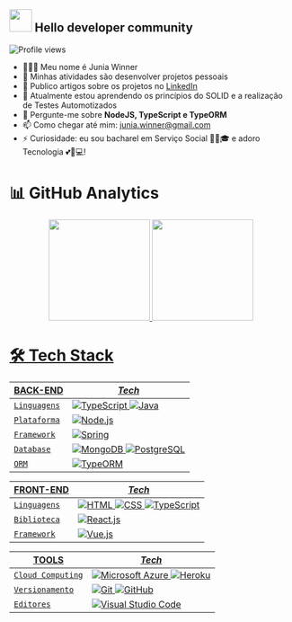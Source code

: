 <h2 align="left">
<img src="https://www.imagensanimadas.com/data/media/318/emoticon-e-smiley-computador-imagem-animada-0068.gif" width="40px">
  Hello developer community
</h2>


<p align="left"> <img src="https://komarev.com/ghpvc/?username=juniawinner&color=brightgreen" alt="Profile views" /> </p>

- 👩🏾‍💻 Meu nome é Junia Winner
- 🔭 Minhas atividades são desenvolver projetos pessoais
- 📝 Publico artigos sobre os projetos no [LinkedIn](https://www.linkedin.com/in/junia-winner)
- 🌱 Atualmente estou aprendendo os princípios do SOLID e a realização de Testes Automotizados
- 💬 Pergunte-me sobre **NodeJS, TypeScript e TypeORM**
- 📫 Como chegar até mim: junia.winner@gmail.com
- ⚡ Curiosidade: eu sou bacharel em Serviço Social 👩🏾🎓 e adoro Tecnologia 💕📱💻!

# 📊 GitHub Analytics

<div align="center">
  <a href="https://github.com/juniawinner">
  <img height="180em" src="https://github-readme-stats.vercel.app/api?username=juniawinner&show_icons=true&theme=cobalt&include_all_commits=true&count_private=true"/>
  <img height="180em" src="https://github-readme-stats.vercel.app/api/top-langs/?username=juniawinner&layout=compact&langs_count=7&theme=cobalt"/>
</div>


# 🛠️ Tech Stack

BACK-END    |                *Tech*
------------|----------------------------------------------------
`Linguagens`|![TypeScript](https://img.shields.io/badge/-TypeScript-05122A?style=flat&logo=typescript) ![Java](https://img.shields.io/badge/-Java-05122A?style=flat&logo=java)
`Plataforma`|![Node.js](https://img.shields.io/badge/-Node.js-05122A?style=flat&logo=node.js)
`Framework` |![Spring](https://img.shields.io/badge/-Spring-05122A?style=flat&logo=spring)
`Database`  |![MongoDB](https://img.shields.io/badge/-MongoDB-05122A?style=flat&logo=mongodb) ![PostgreSQL](https://img.shields.io/badge/-PostgreSQL-05122A?style=flat&logo=postgresql)
`ORM`       |![TypeORM](https://img.shields.io/badge/-TypeORM-05122A?style=flat&logo=typeorm)

FRONT-END   |                *Tech*
------------|----------------------------------------------------
`Linguagens`|![HTML](https://img.shields.io/badge/-HTML-05122A?style=flat&logo=HTML5) ![CSS](https://img.shields.io/badge/-CSS-05122A?style=flat&logo=CSS3&logoColor=1572B6) ![TypeScript](https://img.shields.io/badge/-TypeScript-05122A?style=flat&logo=typescript)
`Biblioteca`|![React.js](https://img.shields.io/badge/-React-05122A?style=flat&logo=react)
`Framework` |![Vue.js](https://img.shields.io/badge/-Vue.js-05122A?style=flat&logo=vue.js)

TOOLS       |                *Tech*
------------|----------------------------------------------------
`Cloud Computing`|![Microsoft Azure](https://img.shields.io/badge/-Microsoft%20Azure-05122A?style=flat&logo=microsoft-azure&logoColor=007ACC) ![Heroku](https://img.shields.io/badge/-Heroku-05122A?style=flat&logo=heroku)
`Versionamento`|![Git](https://img.shields.io/badge/-Git-05122A?style=flat&logo=git) ![GitHub](https://img.shields.io/badge/-GitHub-05122A?style=flat&logo=github)
`Editores`|![Visual Studio Code](https://img.shields.io/badge/-Visual%20Studio%20Code-05122A?style=flat&logo=visual-studio-code&logoColor=007ACC)
